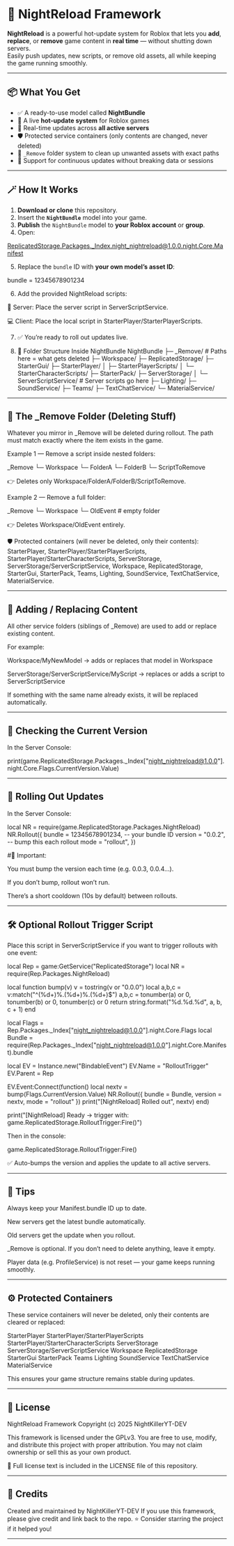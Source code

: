 # 🌙 NightReload Framework

**NightReload** is a powerful hot-update system for Roblox that lets you **add**, **replace**, or **remove** game content in **real time** — without shutting down servers.  
Easily push updates, new scripts, or remove old assets, all while keeping the game running smoothly.

------------------------------------------------------------------------------------------------------------------------------------------

## 📦 What You Get

- ✅ A ready-to-use model called **NightBundle**  
- 🔁 A live **hot-update system** for Roblox games  
- 🧩 Real-time updates across **all active servers**  
- 🛡️ Protected service containers (only contents are changed, never deleted)  
- 🧼 `_Remove` folder system to clean up unwanted assets with exact paths  
- 🧠 Support for continuous updates without breaking data or sessions

------------------------------------------------------------------------------------------------------------------------------------------

## 🪄 How It Works

1. **Download or clone** this repository.  
2. Insert the **`NightBundle`** model into your game.  
3. **Publish** the `NightBundle` model to **your Roblox account** or **group**.  
4. Open:

ReplicatedStorage.Packages._Index.night_nightreload@1.0.0.night.Core.Manifest

5. Replace the `bundle` ID with **your own model’s asset ID**:

bundle = 12345678901234

6. Add the provided NightReload scripts:

📜 Server: Place the server script in ServerScriptService.

💻 Client: Place the local script in StarterPlayer/StarterPlayerScripts.

7. ✅ You’re ready to roll out updates live.

8. 🧰 Folder Structure Inside NightBundle
NightBundle
├─ _Remove/                      # Paths here = what gets deleted
├─ Workspace/
├─ ReplicatedStorage/
├─ StarterGui/
├─ StarterPlayer/
│  ├─ StarterPlayerScripts/
│  └─ StarterCharacterScripts/
├─ StarterPack/
├─ ServerStorage/
│  └─ ServerScriptService/       # Server scripts go here
├─ Lighting/
├─ SoundService/
├─ Teams/
├─ TextChatService/
└─ MaterialService/



------------------------------------------------------------------------------------------------------------------------------------------


## 🧹 The _Remove Folder (Deleting Stuff)

Whatever you mirror in _Remove will be deleted during rollout.
The path must match exactly where the item exists in the game.

Example 1 — Remove a script inside nested folders:

_Remove
└─ Workspace
   └─ FolderA
      └─ FolderB
         └─ ScriptToRemove

👉 Deletes only Workspace/FolderA/FolderB/ScriptToRemove.


Example 2 — Remove a full folder:

_Remove
└─ Workspace
   └─ OldEvent   # empty folder

👉 Deletes Workspace/OldEvent entirely.



🛡️ Protected containers (will never be deleted, only their contents):
StarterPlayer, StarterPlayer/StarterPlayerScripts, StarterPlayer/StarterCharacterScripts,
ServerStorage, ServerStorage/ServerScriptService, Workspace, ReplicatedStorage,
StarterGui, StarterPack, Teams, Lighting, SoundService, TextChatService, MaterialService.


-----------------------------------------------------------------------------------------------------------------------------------------


## 🧭 Adding / Replacing Content

All other service folders (siblings of _Remove) are used to add or replace existing content.

For example:

Workspace/MyNewModel → adds or replaces that model in Workspace

ServerStorage/ServerScriptService/MyScript → replaces or adds a script to ServerScriptService

If something with the same name already exists, it will be replaced automatically.


-----------------------------------------------------------------------------------------------------------------------------------------


## 🧪 Checking the Current Version

In the Server Console:

print(game.ReplicatedStorage.Packages._Index["night_nightreload@1.0.0"].night.Core.Flags.CurrentVersion.Value)


-----------------------------------------------------------------------------------------------------------------------------------------

## 🚀 Rolling Out Updates

In the Server Console:

local NR = require(game.ReplicatedStorage.Packages.NightReload)
NR.Rollout({
	bundle  = 12345678901234,  -- your bundle ID
	version = "0.0.2",         -- bump this each rollout
	mode    = "rollout",
})



#📝 Important:

You must bump the version each time (e.g. 0.0.3, 0.0.4...).

If you don’t bump, rollout won’t run.

There’s a short cooldown (10s by default) between rollouts.


-----------------------------------------------------------------------------------------------------------------------------------------

## 🛠 Optional Rollout Trigger Script

Place this script in ServerScriptService if you want to trigger rollouts with one event:


local Rep = game:GetService("ReplicatedStorage")
local NR  = require(Rep.Packages.NightReload)

local function bump(v)
	v = tostring(v or "0.0.0")
	local a,b,c = v:match("^(%d+)%.(%d+)%.(%d+)$")
	a,b,c = tonumber(a) or 0, tonumber(b) or 0, tonumber(c) or 0
	return string.format("%d.%d.%d", a, b, c + 1)
end

local Flags = Rep.Packages._Index["night_nightreload@1.0.0"].night.Core.Flags
local Bundle = require(Rep.Packages._Index["night_nightreload@1.0.0"].night.Core.Manifest).bundle

local EV = Instance.new("BindableEvent")
EV.Name = "RolloutTrigger"
EV.Parent = Rep

EV.Event:Connect(function()
	local nextv = bump(Flags.CurrentVersion.Value)
	NR.Rollout({ bundle = Bundle, version = nextv, mode = "rollout" })
	print("[NightReload] Rolled out", nextv)
end)

print("[NightReload] Ready → trigger with: game.ReplicatedStorage.RolloutTrigger:Fire()")



Then in the console:

game.ReplicatedStorage.RolloutTrigger:Fire()

✅ Auto-bumps the version and applies the update to all active servers.

-----------------------------------------------------------------------------------------------------------------------------------------

## 🧠 Tips

Always keep your Manifest.bundle ID up to date.

New servers get the latest bundle automatically.

Old servers get the update when you rollout.

_Remove is optional. If you don’t need to delete anything, leave it empty.

Player data (e.g. ProfileService) is not reset — your game keeps running smoothly.


-----------------------------------------------------------------------------------------------------------------------------------------

## ⚙️ Protected Containers

These service containers will never be deleted, only their contents are cleared or replaced:

StarterPlayer
StarterPlayer/StarterPlayerScripts
StarterPlayer/StarterCharacterScripts
ServerStorage
ServerStorage/ServerScriptService
Workspace
ReplicatedStorage
StarterGui
StarterPack
Teams
Lighting
SoundService
TextChatService
MaterialService


This ensures your game structure remains stable during updates.


-----------------------------------------------------------------------------------------------------------------------------------------

## 🪪 License


NightReload Framework
Copyright (c) 2025 NightKillerYT-DEV

This framework is licensed under the GPLv3.
You are free to use, modify, and distribute this project with proper attribution.
You may not claim ownership or sell this as your own product.


📜 Full license text is included in the LICENSE file of this repository.

-----------------------------------------------------------------------------------------------------------------------------------------

## 👑 Credits

Created and maintained by NightKillerYT-DEV
If you use this framework, please give credit and link back to the repo.
⭐ Consider starring the project if it helped you!

-----------------------------------------------------------------------------------------------------------------------------------------

